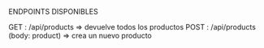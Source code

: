 ENDPOINTS DISPONIBLES


GET : /api/products  => devuelve todos los productos
POST : /api/products (body: product) => crea un nuevo producto